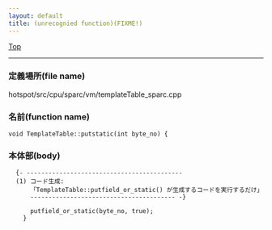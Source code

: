 ```yaml
---
layout: default
title: (unrecognied function)(FIXME!)
---
```

[Top](../index.html)

--- 
### 定義場所(file name)
hotspot/src/cpu/sparc/vm/templateTable_sparc.cpp

### 名前(function name)
```
void TemplateTable::putstatic(int byte_no) {
```

### 本体部(body)
```
  {- -------------------------------------------
  (1) コード生成: 
      「TemplateTable::putfield_or_static() が生成するコードを実行するだけ」
      ---------------------------------------- -}

	  putfield_or_static(byte_no, true);
	}
	
```


